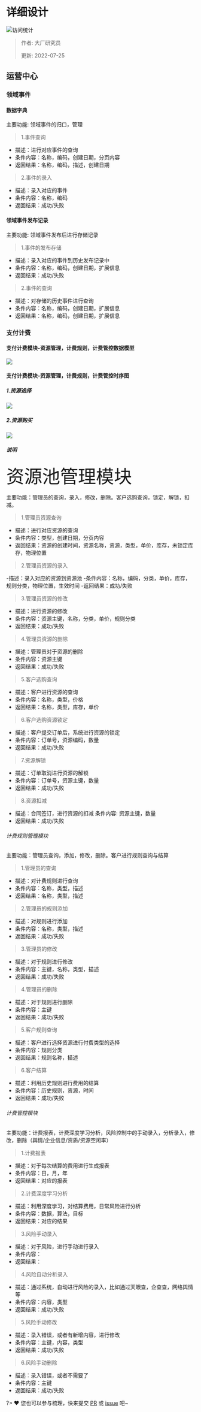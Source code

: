 # 详细设计

![访问统计](https://visitor-badge.glitch.me/badge?page_id=senlypan.cloudgaming.03-detailed-design&left_color=blue&right_color=red)

> 作者: 大厂研究员
>
> 更新: 2022-07-25


## 运营中心

### 领域事件

#### 数据字典

主要功能: 领域事件的归口，管理
>1.事件查询

- 描述：进行对应事件的查询
- 条件内容：名称，编码，创建日期，分页内容
- 返回结果：名称，编码，描述，创建日期

>2.事件的录入

- 描述：录入对应的事件
- 条件内容：名称，编码
- 返回结果：成功/失败

#### 领域事件发布记录
主要功能: 领域事件发布后进行存储记录

>1.事件的发布存储

- 描述：录入对应的事件到历史发布记录中
- 条件内容：名称，编码，创建日期，扩展信息
- 返回结果：成功/失败

>2.事件的查询

- 描述：对存储的历史事件进行查询
- 条件内容：名称，编码，创建日期，扩展信息
- 返回结果：名称，编码，创建日期，扩展信息


### 支付计费

#### 支付计费模块-资源管理，计费规则，计费管控数据模型

![](../_media/image/03-detailed-design/pay-charge-data-model-001.jpg)

#### 支付计费模块-资源管理，计费规则，计费管控时序图

##### 1.资源选择

![](../_media/image/03-detailed-design/pay-charge-resource-search-001.jpg)

##### 2.资源购买

![](../_media/image/03-detailed-design/pay-charge-resource-buy-001.jpg)
##### 说明

<font size=25>资源池管理模块</font>

主要功能：管理员的查询，录入，修改，删除。客户选购查询，锁定，解锁，扣减。

>1.管理员资源查询

- 描述：进行对应资源的查询
- 条件内容：类型，创建日期，分页内容
- 返回结果：资源的创建时间，资源名称，资源，类型，单价，库存，未锁定库存，物理位置

>2.管理员资源的录入

-描述：录入对应的资源到资源池
-条件内容：名称，编码，分类，单价，库存，规则分类，物理位置，生效时间
-返回结果：成功/失败

>3.管理员资源的修改

- 描述：进行资源的修改
- 条件内容：资源主键，名称，分类，单价，规则分类
- 返回结果：成功/失败

>4.管理员资源的删除

- 描述：管理员对于资源的删除
- 条件内容：资源主键
- 返回结果：成功/失败

>5.客户选购查询

- 描述：客户进行资源的查询
- 条件内容：名称，类型，价格
- 返回结果：名称，类型，库存，单价

>6.客户选购资源锁定

- 描述：客户提交订单后，系统进行资源的锁定
- 条件内容：订单号，资源编码，数量
- 返回结果：成功/失败

>7.资源解锁

- 描述：订单取消进行资源的解锁
- 条件内容：订单号，资源主键，数量
- 返回结果：成功/失败

>8.资源扣减

- 描述：合同签订，进行资源的扣减
条件内容: 资源主键，数量
- 返回结果：成功/失败
###### 计费规则管理模块

主要功能：管理员查询，添加，修改，删除。客户进行规则查询与结算

>1.管理员的查询

- 描述：对计费规则进行查询
- 条件内容：名称，类型，描述
- 返回结果：名称，类型，描述

>2.管理员的规则添加

- 描述：对规则进行添加
- 条件内容：名称，类型，描述
- 返回结果：成功/失败

>3.管理员的修改

- 描述：对于规则进行修改
- 条件内容：主键，名称，类型，描述
- 返回结果：成功/失败

>4.管理员的删除

- 描述：对于规则进行删除
- 条件内容：主键
- 返回结果：成功/失败

>5.客户规则查询

- 描述：客户进行选择资源进行付费类型的选择
- 条件内容：规则分类
- 返回结果：规则名称，描述

>6.客户结算

- 描述：利用历史规则进行费用的结算
- 条件内容：历史规则，资源，时间
- 返回结果：成功/失败
###### 计费管控模块

主要功能：计费报表，计费深度学习分析，风险控制中的手动录入，分析录入，修改，删除（舆情/企业信息/资质/资源空闲率）

>1.计费报表

- 描述：对于每次结算的费用进行生成报表
- 条件内容：日，月，年
- 返回结果：对应的报表

>2.计费深度学习分析

- 描述：利用深度学习，对结算费用，日常风险进行分析
- 条件内容：数据，算法，目标
- 返回结果：对应的结果

>3.风险手动录入

- 描述：对于风险，进行手动进行录入
- 条件内容：
- 返回结果：

>4.风险自动分析录入

- 描述：通过系统，自动进行风险的录入，比如通过天眼查，企查查，网络舆情等
- 条件内容：内容，类型
- 返回结果：成功/失败

>5.风险手动修改

- 描述：录入错误，或者有新增内容，进行修改
- 条件内容：主键，内容，类型
- 返回结果：成功/失败

>6.风险手动删除

- 描述：录入错误，或者不需要了
- 条件内容：主键
- 返回结果：成功/失败


 
?> ❤️ 您也可以参与梳理，快来提交 [PR](https://github.com/senlypan/cloudgaming-docs/pulls) 或 [issue](https://github.com/senlypan/cloudgaming-docs/issues) 吧~




